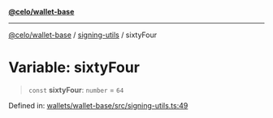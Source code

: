 [**@celo/wallet-base**](../../README.md)

***

[@celo/wallet-base](../../README.md) / [signing-utils](../README.md) / sixtyFour

# Variable: sixtyFour

> `const` **sixtyFour**: `number` = `64`

Defined in: [wallets/wallet-base/src/signing-utils.ts:49](https://github.com/celo-org/developer-tooling/blob/master/packages/sdk/wallets/wallet-base/src/signing-utils.ts#L49)
